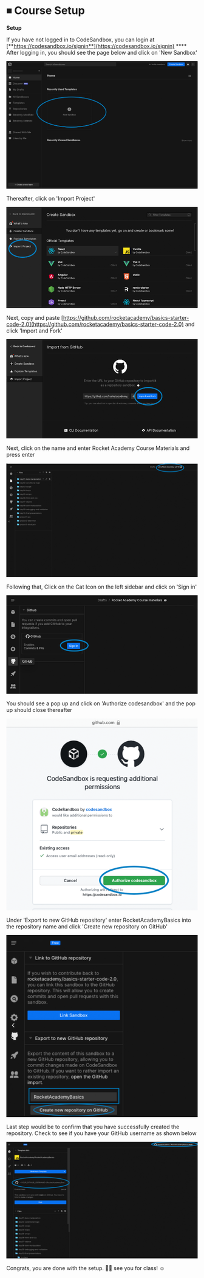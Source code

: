 # ⏹ Course Setup

**Setup**&#x20;

If you have not logged in to CodeSandbox, you can login at  [**https://codesandbox.io/signin**](https://codesandbox.io/signin) **** After logging in, you should see the page below and click on 'New Sandbox'

![Creating a new sandbox](../../.gitbook/assets/createNewSandBox.png)

Thereafter, click on 'Import Project'

![Selecting Import Project](../../.gitbook/assets/importProject.png)

Next, copy and paste [https://github.com/rocketacademy/basics-starter-code-2.0](https://github.com/rocketacademy/basics-starter-code-2.0) and click 'Import and Fork'

![Enter repository link and click Import and Fork](../../.gitbook/assets/importFromGithub.png)

Next, click on the name and enter Rocket Academy Course Materials and press enter

![Changing the name of the sandbox](<../../.gitbook/assets/image (10) (1).png>)

Following that, Click on the Cat Icon on the left sidebar and click on 'Sign in'

![Signing in to Github](<../../.gitbook/assets/signInToGitHub (1).png>)

You should see a pop up and click on 'Authorize codesandbox' and the pop up should close thereafter

![Authorizing codesandbox](../../.gitbook/assets/authoriseCodeSandbox.png)

Under 'Export to new GitHub repository' enter RocketAcademyBasics into the repository name and click 'Create new repository on GitHub'

![Creating new repository on Github via CodeSandbox](<../../.gitbook/assets/image (11).png>)

Last step would be to confirm that you have successfully created the repository. Check to see if you have your GitHub username as shown below

![Check to see if you have your github username at the two circles](<../../.gitbook/assets/githubFinal (1).png>)

Congrats, you are done with the setup. :tada::tada: see you for class! :relaxed:
